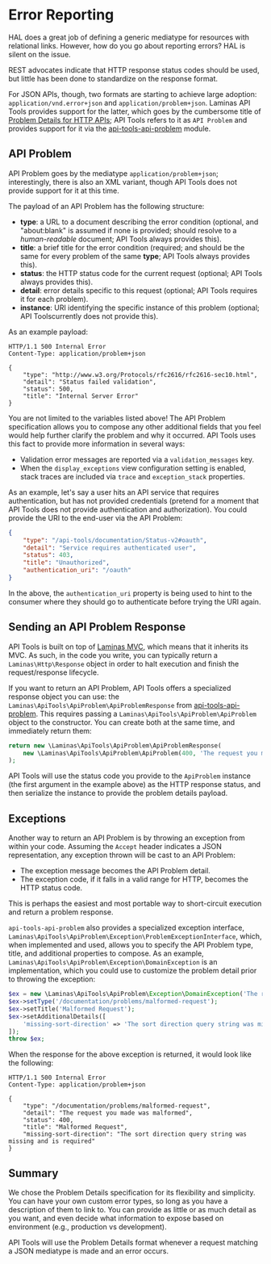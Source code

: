 Error Reporting
===============

HAL does a great job of defining a generic mediatype for resources with relational links. However,
how do you go about reporting errors? HAL is silent on the issue.

REST advocates indicate that HTTP response status codes should be used, but little has been done to
standardize on the response format.

For JSON APIs, though, two formats are starting to achieve large adoption:
`application/vnd.error+json` and `application/problem+json`. Laminas API Tools provides
support for the latter, which goes by the cumbersome title of [Problem Details for HTTP
APIs](https://tools.ietf.org/html/rfc7807); API Tools refers to it as
`API Problem` and provides support for it via the
[api-tools-api-problem](https://github.com/laminas-api-tools/api-tools-api-problem) module.

API Problem
-----------

API Problem goes by the mediatype `application/problem+json`; interestingly, there is also an XML
variant, though API Tools does not provide support for it at this time.

The payload of an API Problem has the following structure:

- **type**: a URL to a document describing the error condition (optional, and "about:blank" is
  assumed if none is provided; should resolve to a _human-readable_ document; API Tools always
  provides this).
- **title**: a brief title for the error condition (required; and should be the same for every
  problem of the same **type**; API Tools always provides this).
- **status**: the HTTP status code for the current request (optional; API Tools always provides this).
- **detail**: error details specific to this request (optional; API Tools requires it for each
  problem).
- **instance**: URI identifying the specific instance of this problem (optional; API Toolscurrently
  does not provide this).

As an example payload:

```HTTP
HTTP/1.1 500 Internal Error
Content-Type: application/problem+json

{
    "type": "http://www.w3.org/Protocols/rfc2616/rfc2616-sec10.html",
    "detail": "Status failed validation",
    "status": 500,
    "title": "Internal Server Error"
}
```

You are not limited to the variables listed above! The API Problem specification allows you to
compose any other additional fields that you feel would help further clarify the problem and why it
occurred. API Tools uses this fact to provide more information in several ways:

- Validation error messages are reported via a `validation_messages` key.
- When the `display_exceptions` view configuration setting is enabled, stack traces are included via
  `trace` and `exception_stack` properties.

As an example, let's say a user hits an API service that requires authentication, but has not
provided credentials (pretend for a moment that API Tools does not provide authentication and
authorization). You could provide the URI to the end-user via the API Problem:

```JSON
{
    "type": "/api-tools/documentation/Status-v2#oauth",
    "detail": "Service requires authenticated user",
    "status": 403,
    "title": "Unauthorized",
    "authentication_uri": "/oauth"
}
```

In the above, the `authentication_uri` property is being used to hint to the consumer where they
should go to authenticate before trying the URI again.

Sending an API Problem Response
-------------------------------

API Tools is built on top of [Laminas MVC](https://docs.laminas.dev/mvc/), which means that it
inherits its MVC. As such, in the code you write, you can typically return a
`Laminas\Http\Response` object in order to halt execution and finish the request/response lifecycle.

If you want to return an API Problem, API Tools offers a specialized response object you can use:
the `Laminas\ApiTools\ApiProblem\ApiProblemResponse` from [api-tools-api-problem](https://github.com/laminas-api-tools/api-tools-api-problem).
This requires passing a `Laminas\ApiTools\ApiProblem\ApiProblem` object to the constructor. You can create both at
the same time, and immediately return them:

```php
return new \Laminas\ApiTools\ApiProblem\ApiProblemResponse(
    new \Laminas\ApiTools\ApiProblem\ApiProblem(400, 'The request you made was malformed')
);
```

API Tools will use the status code you provide to the `ApiProblem` instance (the first argument in
the example above) as the HTTP response status, and then serialize the instance to provide the
problem details payload.

Exceptions
----------

Another way to return an API Problem is by throwing an exception from within your code. Assuming the
`Accept` header indicates a JSON representation, any exception thrown will be cast to an API
Problem:

- The exception message becomes the API Problem detail.
- The exception code, if it falls in a valid range for HTTP, becomes the HTTP status code.

This is perhaps the easiest and most portable way to short-circuit execution and return a problem
response.

`api-tools-api-problem` also provides a specialized exception interface,
`Laminas\ApiTools\ApiProblem\Exception\ProblemExceptionInterface`, which, when implemented and used, allows you to
specify the API Problem type, title, and additional properties to compose. As an example,
`Laminas\ApiTools\ApiProblem\Exception\DomainException` is an implementation, which you could use to customize the
problem detail prior to throwing the exception:

```php
$ex = new \Laminas\ApiTools\ApiProblem\Exception\DomainException('The request you made was malformed', 400);
$ex->setType('/documentation/problems/malformed-request');
$ex->setTitle('Malformed Request');
$ex->setAdditionalDetails([
    'missing-sort-direction' => 'The sort direction query string was missing and is required'
]);
throw $ex;
```

When the response for the above exception is returned, it would look like the following:

```HTTP
HTTP/1.1 500 Internal Error
Content-Type: application/problem+json

{
    "type": "/documentation/problems/malformed-request",
    "detail": "The request you made was malformed",
    "status": 400,
    "title": "Malformed Request",
    "missing-sort-direction": "The sort direction query string was missing and is required"
}
```

Summary
-------

We chose the Problem Details specification for its flexibility and simplicity. You can have your own
custom error types, so long as you have a description of them to link to. You can provide as little
or as much detail as you want, and even decide what information to expose based on environment
(e.g., production vs development).

API Tools will use the Problem Details format whenever a request matching a JSON mediatype is made
and an error occurs.
